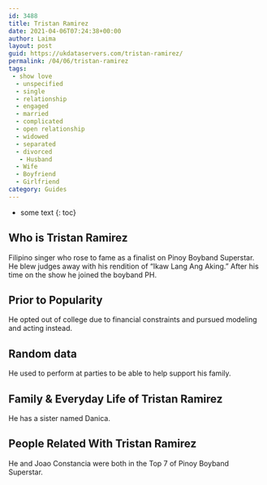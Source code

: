 ```yaml
---
id: 3488
title: Tristan Ramirez
date: 2021-04-06T07:24:38+00:00
author: Laima
layout: post
guid: https://ukdataservers.com/tristan-ramirez/
permalink: /04/06/tristan-ramirez
tags:
 - show love
  - unspecified
  - single
  - relationship
  - engaged
  - married
  - complicated
  - open relationship
  - widowed
  - separated
  - divorced
   - Husband
  - Wife
  - Boyfriend
  - Girlfriend
category: Guides
---
```


* some text
{: toc}


## Who is Tristan Ramirez
                  
                  
                  
Filipino singer who rose to fame as a finalist on Pinoy Boyband Superstar. He blew judges away with his rendition of &#8220;Ikaw Lang Ang Aking.&#8221; After his time on the show he joined the boyband PH.
                  
              
            
              
            
                
                
                
## Prior to Popularity
                  
                  
                  
He opted out of college due to financial constraints and pursued modeling and acting instead.
                  
              
            
              
            
                
                
                
## Random data
                  
                  
                  
He used to perform at parties to be able to help support his family.
                  
              
            
              
            
                
                
                
## Family & Everyday Life of Tristan Ramirez
                  
                  
                  
He has a sister named Danica.
                  
              
            
              
            
                
                
                
## People Related With Tristan Ramirez
                  
                  
                  
He and Joao Constancia were both in the Top 7 of Pinoy Boyband Superstar.
                  
              
            
              
            
                
              
            
              
              
            
            
              
            
          
          
          